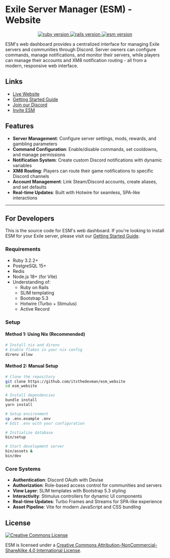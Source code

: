 # Exile Server Manager (ESM) - Website

<p align="center">
	<a href="https://www.ruby-lang.org/en/">
		<img src="https://img.shields.io/badge/Ruby-v3.2.2-green.svg" alt="ruby version">
	</a>
	<a href="https://rubyonrails.org/">
		<img src="https://img.shields.io/badge/Rails-v8.0-red.svg" alt="rails version">
	</a>
	<a href="https://www.esmbot.com/releases">
		<img src="https://img.shields.io/badge/ESM-v2.0.1-blue.svg" alt="esm version">
	</a>
</p>

ESM's web dashboard provides a centralized interface for managing Exile servers and communities through Discord. Server owners can configure commands, manage notifications, and monitor their servers, while players can manage their accounts and XM8 notification routing - all from a modern, responsive web interface.

## Links

- [Live Website](https://esmbot.com)
- [Getting Started Guide](https://esmbot.com/getting_started)
- [Join our Discord](https://esmbot.com/join)
- [Invite ESM](https://esmbot.com/invite)

## Features

- **Server Management**: Configure server settings, mods, rewards, and gambling parameters
- **Command Configuration**: Enable/disable commands, set cooldowns, and manage permissions
- **Notification System**: Create custom Discord notifications with dynamic variables
- **XM8 Routing**: Players can route their game notifications to specific Discord channels
- **Account Management**: Link Steam/Discord accounts, create aliases, and set defaults
- **Real-time Updates**: Built with Hotwire for seamless, SPA-like interactions

---

## For Developers

This is the source code for ESM's web dashboard. If you're looking to install ESM for your Exile server, please visit our [Getting Started Guide](https://esmbot.com/getting_started).

### Requirements

- Ruby 3.2.2+
- PostgreSQL 15+
- Redis
- Node.js 18+ (for Vite)
- Understanding of:
  - Ruby on Rails
  - SLIM templating
  - Bootstrap 5.3
  - Hotwire (Turbo + Stimulus)
  - Active Record

### Setup

#### Method 1: Using Nix (Recommended)

```bash
# Install nix and direnv
# Enable flakes in your nix config
direnv allow
```

#### Method 2: Manual Setup

```bash
# Clone the repository
git clone https://github.com/itsthedevman/esm_website
cd esm_website

# Install dependencies
bundle install
yarn install

# Setup environment
cp .env.example .env
# Edit .env with your configuration

# Initialize database
bin/setup

# Start development server
bin/assets &
bin/dev
```

### Core Systems

- **Authentication**: Discord OAuth with Devise
- **Authorization**: Role-based access control for communities and servers
- **View Layer**: SLIM templates with Bootstrap 5.3 styling
- **Interactivity**: Stimulus controllers for dynamic UI components
- **Real-time Updates**: Turbo Frames and Streams for SPA-like experience
- **Asset Pipeline**: Vite for modern JavaScript and CSS bundling

## License

<a rel="license" href="http://creativecommons.org/licenses/by-nc-sa/4.0/">
  <img alt="Creative Commons License" style="border-width:0" src="https://i.creativecommons.org/l/by-nc-sa/4.0/88x31.png" />
</a>

ESM is licensed under a [Creative Commons Attribution-NonCommercial-ShareAlike 4.0 International License](http://creativecommons.org/licenses/by-nc-sa/4.0/).
